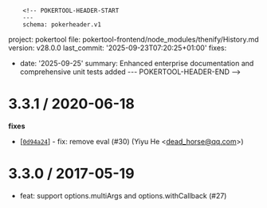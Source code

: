         <!-- POKERTOOL-HEADER-START
        ---
        schema: pokerheader.v1
project: pokertool
file: pokertool-frontend/node_modules/thenify/History.md
version: v28.0.0
last_commit: '2025-09-23T07:20:25+01:00'
fixes:
- date: '2025-09-25'
  summary: Enhanced enterprise documentation and comprehensive unit tests added
        ---
        POKERTOOL-HEADER-END -->

3.3.1 / 2020-06-18
==================

**fixes**
  * [[`0d94a24`](http://github.com/thenables/thenify/commit/0d94a24eb933bc835d568f3009f4d269c4c4c17a)] - fix: remove eval (#30) (Yiyu He <<dead_horse@qq.com>>)

3.3.0 / 2017-05-19
==================

  * feat: support options.multiArgs and options.withCallback (#27)
